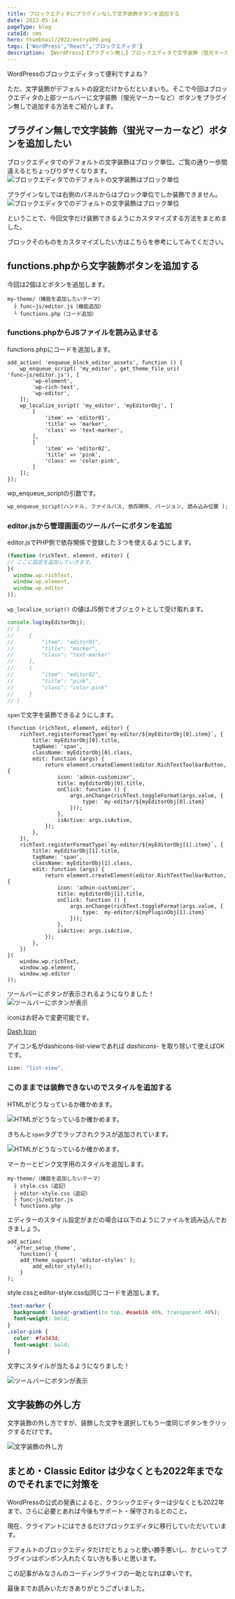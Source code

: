 ```yaml
---
title: ブロックエディタにプラグインなしで文字装飾ボタンを追加する
date: 2022-05-14
pageType: blog
cateId: cms
hero: thumbnail/2022/entry499.png
tags: ['WordPress',"React",'ブロックエディタ']
description: 【WordPress】【プラグイン無し】ブロックエディタで文字装飾（蛍光マーカーなど）を上部ツールバーボタンから追加する方法をご紹介します。
---
```

WordPressのブロックエディタって便利ですよね？

ただ、文字装飾がデフォルトの設定だけからだといまいち。そこで今回はブロックエディタの上部ツールバーに文字装飾（蛍光マーカーなど）ボタンをプラグイン無しで追加する方法をご紹介します。
## プラグイン無しで文字装飾（蛍光マーカーなど）ボタンを追加したい
ブロックエディタでのデフォルトの文字装飾はブロック単位。ご覧の通り一歩間違えるとちょっぴりダサくなります。
![ブロックエディタでのデフォルトの文字装飾はブロック単位](./images/05/entry499-6.png)

プラグインなしでは右側のパネルからはブロック単位でしか装飾できません。
![ブロックエディタでのデフォルトの文字装飾はブロック単位](./images/05/entry499-7.png)

<msg txt="とても使い勝手が悪い！"></msg>

ということで、今回文字だけ装飾できるようにカスタマイズする方法をまとめました。

ブロックそのものをカスタマイズしたい方はこちらを参考にしてみてください。
  <card id="/blogs/entry488/"></card>

## functions.phpから文字装飾ボタンを追加する
今回は2個ほどボタンを追加します。
```
my-theme/（機能を追加したいテーマ）
  ├ func−js/editor.js（機能追加）
  └ functions.php（コード追加）
```
### functions.phpからJSファイルを読み込ませる
functions.phpにコードを追加します。

```php:title=functions.php
add_action( 'enqueue_block_editor_assets', function () {
	wp_enqueue_script( 'my_editor', get_theme_file_uri( 'func−js/editor.js'), [
		'wp-element',
		'wp-rich-text',
		'wp-editor',
	]);
	wp_localize_script( 'my_editor', 'myEditorObj', [
		[
			'item' => 'editor01',
			'title' => 'marker',
			'class' => 'text-marker',
		],
		[
			'item' => 'editor02',
			'title' => 'pink',
			'class' => 'color-pink',
		]
	]);
});
```
wp_enqueue_scriptの引数です。
```PHP
wp_enqueue_script(ハンドル, ファイルパス, 依存関係, バージョン, 読み込み位置 );
```
### editor.jsから管理画面のツールバーにボタンを追加
editor.jsでPHP側で依存関係で登録した３つを使えるようにします。

```js:title=editor.js
(function (richText, element, editor) {
// ここに設定を追加していきます。
}(
  window.wp.richText,
  window.wp.element,
  window.wp.editor
));
```
`wp_localize_script()` の値はJS側でオブジェクトとして受け取れます。
```js
console.log(myEditorObj);
// [
//     {
//         "item": "editor01",
//         "title": "marker",
//         "class": "text-marker"
//     },
//     {
//         "item": "editor02",
//         "title": "pink",
//         "class": "color-pink"
//     }
// ]
```
`span`で文字を装飾できるようにします。
```JS
(function (richText, element, editor) {
    richText.registerFormatType(`my-editor/${myEditorObj[0].item}`, {
        title: myEditorObj[0].title,
        tagName: 'span',
        className: myEditorObj[0].class,
        edit: function (args) {
            return element.createElement(editor.RichTextToolbarButton, {
                icon: 'admin-customizer',
                title: myEditorObj[0].title,
                onClick: function () {
                    args.onChange(richText.toggleFormat(args.value, {
                        type: `my-editor/${myEditorObj[0].item}`
                    }));
                },
                isActive: args.isActive,
            });
        },
    }),
    richText.registerFormatType(`my-editor/${myEditorObj[1].item}`, {
        title: myEditorObj[1].title,
        tagName: 'span',
        className: myEditorObj[1].class,
        edit: function (args) {
            return element.createElement(editor.RichTextToolbarButton, {
                icon: 'admin-customizer',
                title: myEditorObj[1].title,
                onClick: function () {
                    args.onChange(richText.toggleFormat(args.value, {
                        type: `my-editor/${myPluginObj[1].item}`
                    }));
                },
                isActive: args.isActive,
            });
        },
    })
}(
    window.wp.richText,
    window.wp.element,
    window.wp.editor
));
```
ツールバーにボタンが表示されるようになりました！
![ツールバーにボタンが表示](./images/05/entry499-1.png)

iconはお好みで変更可能です。

[Dash Icon](https://developer.wordpress.org/resource/dashicons/)

アイコン名がdashicons-list-viewであれば *dashicons-* を取り除いて使えばOKです。
```js
icon: "list-view",
```
### このままでは装飾できないのでスタイルを追加する
HTMLがどうなっているか確かめます。

![HTMLがどうなっているか確かめます。](./images/05/entry499-2.png)

きちんと`span`タグでラップされクラスが追加されています。

![HTMLがどうなっているか確かめます。](./images/05/entry499-3.png)

マーカーとピンク文字用のスタイルを追加します。

```
my-theme/（機能を追加したいテーマ）
  ├ style.css（追記）
  ├ editor-style.css（追記）
  ├ func−js/editor.js
  └ functions.php
```

エディターのスタイル設定がまだの場合は以下のようにファイルを読み込んでおきましょう。

```PHP:title=functions.php
add_action(
  'after_setup_theme',
	function() {
    add_theme_support( 'editor-styles' );
		add_editor_style();
	}
);
```
style.cssとeditor-style.css似同じコードを追加します。

```css
.text-marker {
  background: linear-gradient(to top, #eaeb16 40%, transparent 40%);
  font-weight: bold;
}
.color-pink {
  color: #fa343d;
  font-weight: bold;
}
```
文字にスタイルが当たるようになりました！

![ツールバーにボタンが表示](./images/05/entry499-4.png)

## 文字装飾の外し方
文字装飾の外し方ですが、装飾した文字を選択してもう一度同じボタンをクリックするだけです。

![文字装飾の外し方](./images/05/entry499-5.png)

## まとめ・Classic Editor は少なくとも2022年までなのでそれまでに対策を
WordPressの公式の発表によると、クラシックエディターは少なくとも2022年まで、さらに必要とあれば今後もサポート・保守されるとのこと。

現在、クライアントにはできるだけブロックエディタに移行していただいています。

デフォルトのブロックエディタだけだとちょっと使い勝手悪いし、かといってプラグインはポンポン入れたくない方も多いと思います。

この記事がみなさんのコーディングライフの一助となれば幸いです。

最後までお読みいただきありがとうございました。

<prof></prof>
